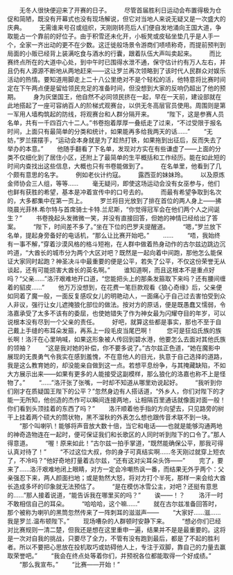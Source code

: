 　　无冬人很快便迎来了开赛的日子。
　　尽管首届胜利日运动会布置得极为仓促和简陋，既没有开幕式也没有现场解说，但它对当地人来说无疑又是一次盛大的庆典。
　　无需谁来号召或组织，天刚刚转亮后人们便自发地涌向王国大道，争取能占一个靠前的好位子。由于积雪还未化开，小板凳或皮毡坐垫几乎是人手一个，全家一齐出动的更不在少数。这迁徙般场景令游商们啧啧称奇，而提前预判到局面的小贩已经背上装满吃食与酒水的行囊，跟着队伍大声叫卖起来。
　　而比赛终点所在的大道中心处，到中午时已围得水泄不通，保守估计约有万人左右，并且仍有人源源不断地从两地赶来——这让罗兰再次领略到了该时代人民群众对娱乐活动的热情。要知道用脚走上二十八公里绝对不是个轻松的活，他特意将比赛时间定在下午两点便是留给领民充足的准备时间，但没想到大家的反响仍超出了他的预期。
　　身为灰堡国王，他自然不必同领民挤在一起，早在一天前，建设部就在此地搭起了一座可容纳百人的阶梯式观赛台，以供无冬高层官员使用。周围则是第一军用人墙构筑起的防线，将观赛台和人群分隔开来。
　　“陛下，这是参赛人员名单，共有一千四百六十二人。”书卷抱着厚厚一叠纸走了过来，“不过受限于报名时间，上面只有最简单的分类和统计，如果能再多给我两天的话……”
　　“无妨，”罗兰摆摆手，“运动会本身就是为了趁热打铁，如果拖到出征后，反而失去了举办的本意。”
　　他随手翻看了下名单，发现对方实在有些谦虚了——上面的分类不仅细化到了居住小区，还附上了最简单的生平概括和工作经历。能在如此短的时间内查找出这些信息，大概也只有书卷能做到了。
　　在名单里，他看到了几个颇有意思的名字。
　　例如老伙计约寇。
　　露西亚的妹妹玲。
　　以及原炼金师协会三人组，等等……
　　毫无疑问，即使这场运动会没有女巫参与，他们也鲜有获胜的希望，基本是冲着宣传中的口号去的。
　　而最有希望争取到名次的，大多都集中在第一页上。
　　罗兰将目光放到了排在首位的两人身上——拂晓晨光菲林.希尔特与首席骑士卡特.兰尼斯，“你觉得冠军会在他们两个人之间诞生？”
　　书卷挽起头发微微一笑，并没有直接回答，但她的神情已经给出了答案。
　　“陛下，时间差不多了。”坐在下位的巴罗夫提醒道。
　　“嗯，”罗兰放下名单，提起身旁备好的电话机，“那么让比赛开始吧。”
　　……
　　“唔，我始终有一事不解，”穿着沙漠风格的格斗短袍，在人群中做着热身动作的古尔兹边跳边沉吟道，“大酋长的城市分为两个大区对吧？既然是一起向着中间跑，那他怎么能保证大家同时起跑？神圣决斗中最重要的便是公平，若失了公平，不仅这份荣誉无从谈起，还有可能损害大酋长的英名啊。”
　　谁知道啊，而且这根本不是重点好吗？“父亲……”洛汗艰难地开口道，“您能把头上的那条发箍取下来吗？还有腰间缠着的貂皮……”
　　他万万没想到，在花费一笔巨款观看《狼心奇缘》后，父亲便如同着了魔一般，一面反复感叹女儿的明艳动人，一面痛心于自己过去害怕受到众人非议，强行让女儿遮掩狼化部位的做法。按对方的原话，便是既愚蠢又懦弱，令洛嘉承受了太多不该有的委屈，也使她错失了作为神女最为闪耀夺目的年岁，可以说根本没有尽到一个父亲的责任。
　　好吧，就算这些都是事实，那也不至于自己戴上手缝的布耳朵发箍，再系上一段毛皮当尾巴啊！
　　您可是狂焰氏族的族长啊！洛汗在心里呐喊，如果这形象被人传回到碧水港，他要怎么去面对其他氏族的领袖？
　　“这是我对她的补偿，你不要多说了。”古尔兹正色道，“她在魔影中展现的无畏勇气令我实在感到羞愧，不在意他人的目光，执意于自己选择的道路，我是这么教育她的，却没能亲自做到这一点。若想平息纷争，与其掩藏缺陷，不如大方展示出来——如果有更多的人能接受这副模样，那么狼化的洛嘉也称不上是怪物了。”
　　“……”洛汗张了张嘴，一时却不知道从哪里劝说起好。
　　“我听到你们刚才在质疑国王陛下的公平？”忽然身边有人搭话道，“外乡人，你们对陛下的才能一无所知，他创造的杰作可以瞬间连接两地，让相隔百里通话就像面对面一般！你们看到头顶挂着的东西了吗？”
　　洛汗顺着他手指的方向望去，只见路旁的树干上挂着两个硕大的筒状物，黑不溜秋的外表怎么想也跟传音术联不到一块。
　　“那个叫喇叭！能够将声音放大数十倍，当它和电话——也就是能够沟通两地的神奇造物连在一起时，便可保证我们和长歌区的人同时听到陛下的口令了。”那人得意道。
　　“喔！原来如此！”古尔兹一拍手掌道，“既然能确保公平，那我可得认真对待了！”
　　“不过这位大叔，你的身子可真结实啊……冬天刚过就穿上短衣了，不冷吗？”他好奇地打量着古尔兹，“还有这对尖耳朵头饰——”
　　完了，要来了……洛汗艰难地闭上眼睛，对方一定会冷嘲热讽一番，而结果无外乎两个：父亲强忍下来，两人颜面扫地；或是勃然大怒，将对方打个半死，那样一来会给大酋长造成多坏的印象就无法预估了。
　　“是在模仿冰雪公主，对吧？还挺有意思的……”那人接着说道，“能告诉我在哪里买的吗？”
　　诶——！？
　　洛汗一时不敢相信自己的耳朵。
　　“哈哈哈，这个嘛……”
　　就在古尔兹准备回答时，那个被称为喇叭的黑筒忽然传来了一阵刺耳的滋滋声——
　　“大家好……滋……我是罗兰.温布顿陛下。”
　　现场嘈杂的人群顿时安静下来。
　　“想必你们已经对比赛规则一清二楚，但我还是想在这里重申一遍，结果并不是是最重要的。这将是一次对自我的挑战，只要尽了全力，不管有没有跑到最后，都是了不起的胜利者。所以不要把心思放在投机取巧或妨碍他人上，专注于双脚，靠自己的力量去赢取荣誉吧。”
　　“我会在终点处等着你们，并预祝各位都能取得一个好成绩。”
　　“那么我宣布。”
　　“比赛——开始！”